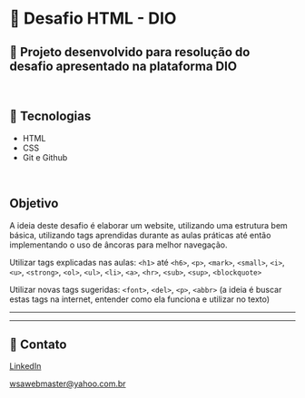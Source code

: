 # 📂 Desafio HTML - DIO

## 📃 Projeto desenvolvido para resolução do desafio apresentado na plataforma DIO

<br />

## 🚀 Tecnologias

- HTML
- CSS
- Git e Github

<br />

## Objetivo

A ideia deste desafio é elaborar um website, utilizando uma estrutura bem básica, utilizando tags aprendidas durante as aulas práticas até então implementando o uso de âncoras para melhor navegação.

Utilizar tags explicadas nas aulas: `<h1>` até `<h6>`, `<p>`, `<mark>`, `<small>`, `<i>`, `<u>`, `<strong>`, `<ol>`, `<ul>`, `<li>`, `<a>`, `<hr>`, `<sub>`, `<sup>`, `<blockquote>`

Utilizar novas tags sugeridas: `<font>`, `<del>`, `<p>`, `<abbr>` (a ideia é buscar estas tags na internet, entender como ela funciona e utilizar no texto)


---
---
## 📧 Contato
[LinkedIn](https://www.linkedin.com/in/wsawebmaster/)

wsawebmaster@yahoo.com.br

